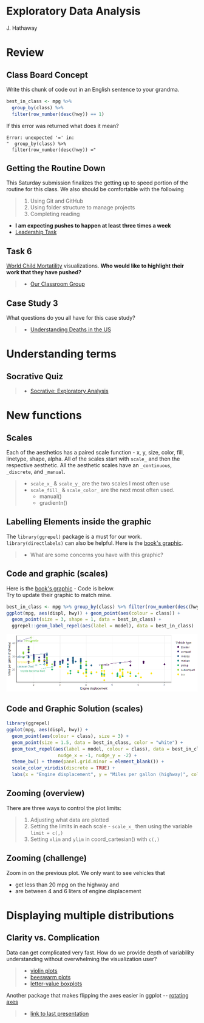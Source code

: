 # Exploratory Data Analysis
J. Hathaway  



# Review

## Class Board Concept

Write this chunk of code out in an English sentence to your grandma.


```r
best_in_class <- mpg %>%
  group_by(class) %>%
  filter(row_number(desc(hwy)) == 1)
```

If this error was returned what does it mean?

```
Error: unexpected '=' in:
"  group_by(class) %>%
  filter(row_number(desc(hwy)) ="
```

## Getting the Routine Down

This Saturday submission finalizes the getting up to speed portion of the routine for this class. We also should be comfortable with the following

> 1. Using Git and GitHub
> 2. Using folder structure to manage projects
> 3. Completing reading

- **I am expecting pushes to happen at least three times a week**
- [Leadership Task](https://byuistats.github.io/M335/tasklist.html)

## Task 6

[World Child Mortatility](https://byuistats.github.io/M335/class_tasks/task06_details.html) visualizations.  **Who would like to highlight their work that they have pushed?**

> - [Our Classroom Group](https://github.com/BYUI335)

## Case Study 3

What questions do you all have for this case study?

> - [Understanding Deaths in the US](https://byuistats.github.io/M335/weekly_projects/cs03_details.html)

# Understanding terms

## Socrative Quiz

> - [Socrative: Exploratory Analysis](https://socrative.com/)

# New functions

## Scales

Each of the aesthetics has a paired scale function - x, y, size, color, fill, linetype, shape, alpha.  All of the scales start with `scale_` and then the respective aesthetic. All the aesthetic scales have an `_continuous`, `_discrete`, and `_manual`.  

> - `scale_x_` & `scale_y_` are the two scales I most often use
> - `scale_fill_` & `scale_color_` are the next most often used.
>     - manual()
>     - gradientn()

## Labelling Elements inside the graphic

The `library(ggrepel)` package is a must for our work. `library(directlabels)` can also be helpful. 
Here is the [book's graphic](http://r4ds.had.co.nz/communicate-plots_files/figure-html/unnamed-chunk-9-1.png). 

> - What are some concerns you have with this graphic?

## Code and graphic (scales)

Here is the [book's graphic](http://r4ds.had.co.nz/communicate-plots_files/figure-html/unnamed-chunk-9-1.png) - Code is below.  
Try to update their graphic to match mine.


```r
best_in_class <- mpg %>% group_by(class) %>% filter(row_number(desc(hwy)) == 1)
ggplot(mpg, aes(displ, hwy)) + geom_point(aes(colour = class)) + 
  geom_point(size = 3, shape = 1, data = best_in_class) + 
  ggrepel::geom_label_repel(aes(label = model), data = best_in_class)
```

![](day_6_files/figure-revealjs/unnamed-chunk-3-1.png)

## Code and Graphic Solution (scales)



```r
library(ggrepel)
ggplot(mpg, aes(displ, hwy)) +
  geom_point(aes(colour = class), size = 3) +
  geom_point(size = 1.5, data = best_in_class, color = "white") +
  geom_text_repel(aes(label = model, colour = class), data = best_in_class, show.legend = FALSE, 
                   nudge_x = -1, nudge_y = -2) +
  theme_bw() + theme(panel.grid.minor = element_blank()) +
  scale_color_viridis(discrete = TRUE) + 
  labs(x = "Engine displacement", y = "Miles per gallon (highway)", color = "Vehicle type")
```


## Zooming (overview)

There are three ways to control the plot limits:

> 1. Adjusting what data are plotted
> 2. Setting the limits in each scale - `scale_x_` then using the variable `limit = c(,)`
> 3. Setting `xlim` and `ylim` in coord_cartesian() with `c(,)`

## Zooming (challenge)

Zoom in on the previous plot.  We only want to see vehicles that 

* get less than 20 mpg on the highway and
* are between 4 and 6 liters of engine displacement


# Displaying multiple distributions

## Clarity vs. Complication

Data can get complicated very fast. How do we provide depth of variability understanding without overwhelming the visualization user?

> * [violin plots](http://eamoncaddigan.net/dataviz/r/psych/2015/09/26/violin-plots/)
> * [beeswarm plots](https://github.com/eclarke/ggbeeswarm)
> * [letter-value boxplots](https://github.com/hadley/lvplot)

Another package that makes flipping the axes easier in ggplot -- [rotating axes](https://github.com/lionel-/ggstance)

> * [link to last presentation](presentations_class/day_5.html)

